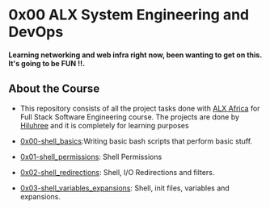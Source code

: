 # 0x00 ALX System Engineering and DevOps </br>
#### Learning networking and web infra right now, been wanting to get on this. It's going to be FUN !!.</br>

## About  the Course
+ This repository consists of all the project tasks done with [ALX Africa](https://www.alxafrica.com/) for Full Stack Software Engineering course. The projects are done by [Hiluhree](https://github.com/Hiluhree) and it is completely for learning purposes</br>

+ [0x00-shell_basics](https://github.com/Hiluhree/alx-system_engineering-devops/tree/master/0x00-shell_basics):Writing basic bash scripts that perform basic stuff.</br>
+ [0x01-shell_permissions](https://github.com/Hiluhree/alx-system_engineering-devops/tree/master/0x01-shell_permissions): Shell Permissions</br>
+ [0x02-shell_redirections](https://github.com/Hiluhree/alx-system_engineering-devops/tree/master/0x02-shell_redirections): Shell, I/O Redirections and filters.</br>
+ [0x03-shell_variables_expansions](https://github.com/Hiluhree/alx-system_engineering-devops/tree/master/0x03-shell_variables_expansions): Shell, init files, variables and expansions.</br>
